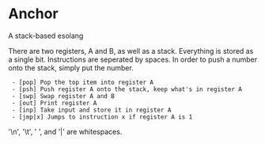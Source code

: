 # Anchor
A stack-based esolang

There are two registers, A and B, as well as a stack. Everything is stored as a single bit. Instructions are seperated by spaces. In order to push a number onto the stack, simply put the number. 
```
 - [pop] Pop the top item into register A
 - [psh] Push register A onto the stack, keep what's in register A
 - [swp] Swap register A and B
 - [out] Print register A 
 - [inp] Take input and store it in register A
 - [jmp|x] Jumps to instruction x if register A is 1
```
'\n', '\t', ' ', and '|' are whitespaces. 

